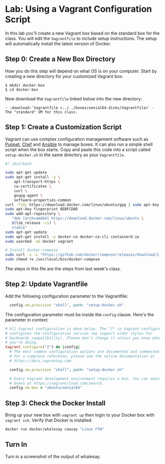 # Lab: Using a Vagrant Configuration Script 

In this lab you'll create a new Vagrant box based on the standard box for the class. You will edit the `Vagrantfile` to include setup instructions. The setup will automatically install the latest version of Docker. 

## Step 0: Create a New Box Directory 

How you do this step will depend on what OS is on your computer. Start by creating a new directory for your customized Vagrant box:

``` 
$ mkdir docker-box
$ cd docker-box
```

Now download the `Vagrantfile` linked below into the new directory:

```eval_rst
- :download:`Vagrantfile <../../boxes/xenial64-disks/Vagrantfile>` - The "standard" VM for this class.
```

## Step 1: Create a Customization Script 

Vagrant can use complex configuration management software such as [Puppet](https://puppet.com/), [Chef](https://www.chef.io/) and [Ansible](https://www.ansible.com/) to manage boxes. It can also run a simple shell script when the box starts. Copy and paste this code into a script called `setup-docker.sh` in the same directory as your `Vagrantfile`. 

```bash
#! /bin/bash 

sudo apt-get update
sudo apt-get install -y \
    apt-transport-https \
    ca-certificates \
    curl \
    gnupg-agent \
    software-properties-common
curl -fsSL https://download.docker.com/linux/ubuntu/gpg | sudo apt-key add -
sudo apt-key fingerprint 0EBFCD88
sudo add-apt-repository \
   "deb [arch=amd64] https://download.docker.com/linux/ubuntu \
   $(lsb_release -cs) \
   stable"
sudo apt-get update
sudo apt-get install -y docker-ce docker-ce-cli containerd.io
sudo usermod -aG docker vagrant

# Install docker-compose 
sudo curl -s -L "https://github.com/docker/compose/releases/download/1.24.0/docker-compose-$(uname -s)-$(uname -m)" -o /usr/local/bin/docker-compose
sudo chmod +x /usr/local/bin/docker-compose
``` 

The steps in this file are the steps from last week's class. 

## Step 2: Update Vagrantfile 

Add the following configuration parameter to the Vagrantfile:

```ruby
  config.vm.provision "shell", path: "setup-docker.sh"
```

The configuration parameter must be inside the `config` clause. Here's the parameter in context: 

```ruby
# All Vagrant configuration is done below. The "2" in Vagrant.configure
# configures the configuration version (we support older styles for
# backwards compatibility). Please don't change it unless you know what
# you're doing.
Vagrant.configure("2") do |config|
  # The most common configuration options are documented and commented below.
  # For a complete reference, please see the online documentation at
  # https://docs.vagrantup.com.

  config.vm.provision "shell", path: "setup-docker.sh"

  # Every Vagrant development environment requires a box. You can search for
  # boxes at https://vagrantcloud.com/search.
  config.vm.box = "ubuntu/xenial64"
```

## Step 3: Check the Docker Install 

Bring up your new box with `vagrant up` then login to your Docker box with `vagrant ssh`. Verify that Docker is installed:

```bash
docker run docker/whalesay cowsay "Linux FTW"
```

## Turn In 

Turn in a screenshot of the output of whalesay. 

